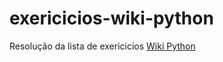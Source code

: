 # exericicios-wiki-python
Resolução da lista de exericicios [Wiki Python](https://wiki.python.org.br/ListaDeExercicios)
